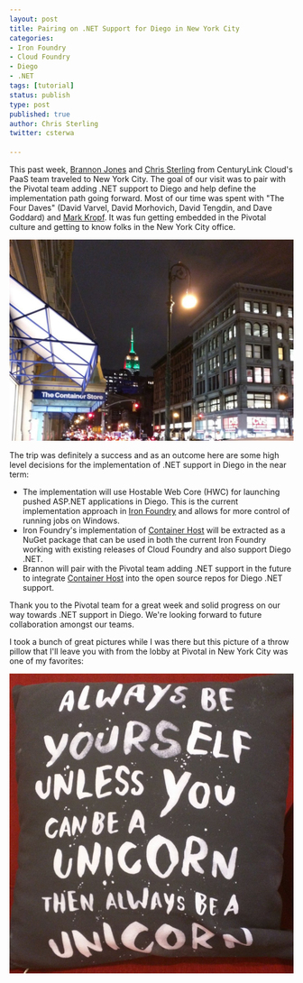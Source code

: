 ```yaml
---
layout: post
title: Pairing on .NET Support for Diego in New York City
categories:
- Iron Foundry
- Cloud Foundry
- Diego
- .NET
tags: [tutorial]
status: publish
type: post
published: true
author: Chris Sterling
twitter: csterwa

---
```


This past week, [Brannon Jones](http://twitter.com/brannon) and [Chris Sterling](http://twitter.com/csterwa) from CenturyLink Cloud's PaaS team traveled to New York City. The goal of our visit was to pair with the Pivotal team adding .NET support to Diego and help define the implementation path going forward. Most of our time was spent with "The Four Daves" (David Varvel, David Morhovich, David Tengdin, and Dave Goddard) and [Mark Kropf](http://twitter.com/markkropf). It was fun getting embedded in the Pivotal culture and getting to know folks in the New York City office.

<img src="/img/blog/2015-01-12-pivotal-nyc-outside-front-door.jpeg"/>

The trip was definitely a success and as an outcome here are some high level decisions for the implementation of .NET support in Diego in the near term:

* The implementation will use Hostable Web Core (HWC) for launching pushed ASP.NET applications in Diego. This is the
current implementation approach in [Iron Foundry](http://www.ironfoundry.org) and allows for more control of running jobs on Windows.
* Iron Foundry's implementation of [Container Host](https://github.com/IronFoundry/if_warden/tree/master/IronFoundry.Warden.ContainerHost) will be extracted as a NuGet package that can be used in both the current Iron Foundry working with existing releases of Cloud Foundry and also support Diego .NET.
* Brannon will pair with the Pivotal team adding .NET support in the future to integrate [Container Host](https://github.com/IronFoundry/if_warden/tree/master/IronFoundry.Warden.ContainerHost) into the open source repos for Diego .NET support.

Thank you to the Pivotal team for a great week and solid progress on our way towards .NET support in Diego. We're looking forward to future collaboration amongst our teams.

I took a bunch of great pictures while I was there but this picture of a throw pillow that I'll leave you with from the lobby at Pivotal in New York City was one of my favorites:

<img src="/img/blog/2015-01-12-unicorn-pillow.jpeg"/>
